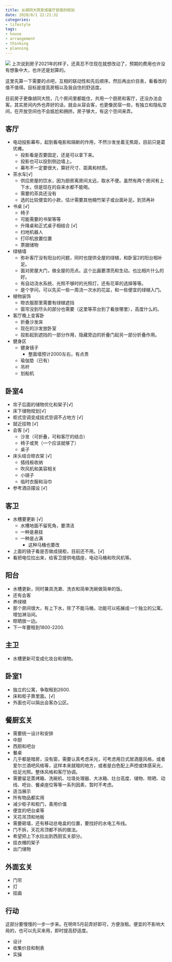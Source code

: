 ```yaml
---
title: 从胡同大院变成餐厅民宿的规划
date: 2020/8/1 22:21:32
categories: 
- lifestyle
tags: 
- house
- arrangement
- thinking
- planning
---
```



![](https://tva1.sinaimg.cn/large/007S8ZIlgy1ghbmp14xolj317o0u0u0x.jpg)
上次说到房子2021年的样子，还真忍不住现在就想改动了，预期的费用也许没有想象中大，也许还是划算的。

这里先算一下需要的点吧，互相的联动性和先后顺序。然后再出价目表，看看改的值不值得。目标是提高房租以及我自住的舒适度。

目前房子更像胡同大院，几个房间里都能住，共用一个厨房和客厅，还没办法会客。其实房间内外也弄好的话，就会从容会客，也更像民宿一些，有独立和隐私空间，在开放空间也不会尴尬和拥挤。房子够大，有这个空间来弄。

## 客厅
- 电动投影幕布，起到看电影和隔断的作用，不然沙发坐着无焦距，目前只是葛优瘫。
	- 投影看是否要固定，还是可以拿下来。
	- 投影也可以投到侧边墙上。
	- 幕布不一定要很大，算好尺寸、距离和材质。
- 茶水车[√]
	- 供应房屋的饮水，因为厨房离房间太远，取水不便。虽然有两个房间有上下水，但是现在的自来水都不能喝。
	- 需要的茶具还没有
	- 选的比较便宜的小款，估计需要其他楠竹架子或台面补足。到货再补
- 书桌 [√]
	- 椅子
	- 可能需要的书架等等
	- 升降桌和正式桌子相结合 [√]
	- 扫地机器人
	- 打印机放置位置
	- 票据储物
- 绿植墙
	- 弥补客厅没有阳台的问题，同时也提供全屋的绿植，和卧室2的阳台相补足。
	- 面对房屋大门，做全屋的亮点。这个比画要漂亮和生动。也比相片什么的好。
	- 有自动浇水系统、光照不够时的光照灯，还有花草的选择等等。
	- 是个学问，可以先买一些一周浇一次水的花盆，和一些便宜的绿植入门。
- 植物装饰
	- 晾衣服那里需要有绿植遮挡
	- 窗帘没到尽头的部分也需要（这里等茶台到了看放哪里），高度什么的。
- 客厅晚上变客卧
	- 折叠沙发床
	- 现在的沙发放卧室
	- 投影起到遮挡的一部分作用，隐藏旁边的折叠门起另一部分折叠作用。
- 健身区
	- 健身镜子
		- 整面墙预计2000左右，有点贵
	- 瑜伽垫（已有）
	- 吊杆
	- 划船机

## 卧室4 
- 帘子后面的储物优化和架子[√]
- 床下储物规划[√]
- 柜式空调变成挂式空调不占地方 [√]
- 就近挂物 [√]
- 会客 [√]
	- 沙发（可折叠，可和客厅的结合）
	- 椅子或凳（一个应该就够了）
	- 桌子
- 床头结合晾衣架 [√]
	- 插线板收纳
	- 吹风机和美容相关
	- 小镜子
	- 临时衣服和浴巾
- 参考酒店摆设 [√]

## 客卫
- 水槽要更新 [√]
	- 水槽地面不留死角，要清洁
	- 一种是悬挂
	- 一种是占满
		- 这种马桶也要改
- 上面的镜子看是否做成镜柜，目前还不用。[√]
- 看把电位拉出来，给客卫提供电插座，电动马桶和吹风机等。

## 阳台
- 水槽更新，同时兼具洗漱、洗衣和简单洗碗做简单的饭。
- 还有会客
- 养绿植
- 那个房间很大，有上下水，除了不能马桶，功能可以拓展成一个独立的公寓。增加淋浴间。
- 晾晒放一边。
- 下一年要租到1800-2200.

## 主卫
- 水槽更新可变成化妆台和储物。

## 卧室1
- 独立的公寓，争取租到2600.
- 床和柜子靠里面。[√]
- 外面也可以隔出会客办公区。

## 餐厨玄关
- 需要统一设计和安排
- 中厨
- 西厨和吧台
- 餐桌
- 几乎都是暗房，没有窗，需要认真考虑采光，可考虑用日式居酒屋风格，或者爱尔兰酒吧风格等，这样本来就暗的地方，或者是白色配上声控或体感采光，给足光照。整体风格和客厅协调。
- 需要留足蒸烤箱、洗碗机、垃圾处理器、大冰箱、灶台高度、储物、晾晒、动线、吧台、餐桌座位等等一系列因素，暂时不考虑。
- 适当展示
- 所有物品都实用
- 减少柜子和柜门，善用价值
- 便宜的吧台桌等
- 天花吊顶和地板
- 需要砸墙，还有移动总电盒的位置，要找好的水电工布线。
- 门不拆，天花吊顶都不拆的做法。
- 希望把上下水拉出到西厨玄关部分。
- 挂衣帽的架子
- 出门储物

## 外面玄关
- 门帘
- 灯
- 挂画

## 行动
这部分要慢慢的一步一步来。在明年5月前弄好即可，方便涨租。便宜的不影响大局的，也可以先买来用，即时提高舒适度。
- 设计
- 收集价目和制表
- 实操
